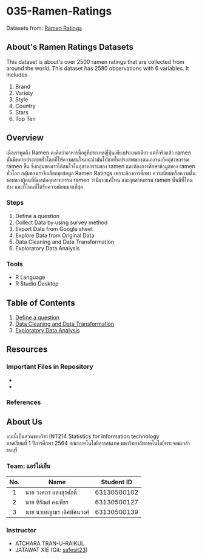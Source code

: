 # 035-Ramen-Ratings
Datasets from: [Ramen Ratings](https://github.com/sit-2021-int214/035-Ramen-Ratings/blob/main/ramen-ratings.csv)

## About's Ramen Ratings Datasets

This dataset is about's over 2500 ramen ratings that are collected from around the world. This dataset has 2580 observations with 6 variables. It includes
1. Brand
2. Variety
3. Style
4. Country
5. Stars
6. Top Ten

## Overview
เมื่อเราพูดถึง Ramen คงคิดว่าอาหารนี้อยู่ที่ประเทศญี่ปุ่นเพียงประเทศเดียว แต่ที่จริงแล้ว ramen นั้นมีหลายประเทศทั่วโลกที่ให้ความสนใจและนำมันไปขายในประเทศของตนเองจนเกิดอุสาหกรรม ramen ขึ้น ซึ่งกลุ่มของเราได้สนใจในอุสาหกรรมของ ramen และต้องการศึกษาข้อมูลของ ramen ทั่วโลก กลุ่มของเราจึงเลือกชุดข้อมูล Ramen Ratings เพราะต้องการศึกษา ความนิยมหรือความชื่นชอบของผู้คนที่มีผลต่ออุตสาหกรรม ramen ว่ามีมากแค่ไหน และอุตสาหกรรม ramen นั้นมีที่ไหนบ้าง และที่ไหนที่ได้รับความนิยมมากที่สุด

### Steps

1. Define a question
2. Collect Data by using survey method
3. Export Data from Google sheet
4. Explore Data from Original Data
5. Data Cleaning and Data Transformation
6. Exploratory Data Analysis

### Tools

- R Language
- R Studio Desktop

## Table of Contents

1. [Define a question]()
2. [Data Cleaning and Data Transformation]()
3. [Exploratory Data Analysis]()

## Resources

### Important Files in Repository

- 
- 

### References



## About Us
งานนี้เป็นส่วนของวิชา INT214 Statistics for Information technology <br/> ภาคเรียนที่ 1 ปีการศึกษา 2564 คณะเทคโนโลยีสารสนเทศ มหาวิทยาลัยเทคโนโลยีพระจอมเกล้าธนบุรี
### Team: แอร์ไม่เย็น
| No. | Name              | Student ID   |
|:---:|-------------------|--------------|
|  1  | นาย วงศกร แสงสุรศักดิ์      | 63130500102  |
|  2  | นาย หิรัณย์ คงเพ็ชร   | 63130500127  |
|  3  | นาย นายชญาธร เลิศทัศนวงศ์   | 63130500139 |

### Instructor
- ATCHARA TRAN-U-RAIKUL
- JATAWAT XIE (Git: [safesit23](https://github.com/safesit23))



